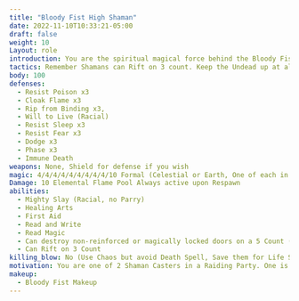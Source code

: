 ```yaml
---
title: "Bloody Fist High Shaman"
date: 2022-11-10T10:33:21-05:00
draft: false
weight: 10
Layout: role
introduction: You are the spiritual magical force behind the Bloody Fist’s mighty blades. You keep the ranks of the Bloody Fist moving without relenting. Your Earth Magic seals their wounds and gives them life, Your Celestial Magic smites your foes with elemental fury, Your Necromantic ways incite fear on the battlefield to break even the sternest of spirits. You don’t answer to anyone under the rank of Honor Guard but you move with your Raid Leader to preserve tactical advantage.
tactics: Remember Shamans can Rift on 3 count. Keep the Undead up at all costs because they are your only protection since the Scholars guild killed the Grunts. The NPCs may appear behind the players and start from outside the mod shack where they players entered to simulate being surrounded.
body: 100
defenses: 
  - Resist Poison x3
  - Cloak Flame x3
  - Rip from Binding x3, 
  - Will to Live (Racial)
  - Resist Sleep x3
  - Resist Fear x3
  - Dodge x3
  - Phase x3
  - Immune Death
weapons: None, Shield for defense if you wish
magic: 4/4/4/4/4/4/4/4/4/10 Formal (Celestial or Earth, One of each in Raiding Parties /w Raid Leader)
Damage: 10 Elemental Flame Pool Always active upon Respawn
abilities: 
  - Mighty Slay (Racial, no Parry)
  - Healing Arts
  - First Aid
  - Read and Write
  - Read Magic
  - Can destroy non-reinforced or magically locked doors on a 5 Count (1 I Shatter This Door....)
  - Can Rift on 3 Count
killing_blow: No (Use Chaos but avoid Death Spell, Save them for Life Spells to keep bloody Fist Alive)
motivation: You are one of 2 Shaman Casters in a Raiding Party. One is ALWAYS Celestial and the other Earth caster. Feel Free to use Necromancy to Harm/Taint Blood/Wither against the PCs, even raise dead on the ones who die during an encounter) to incite fear. Kidnap when you can if the person is of value.
makeup: 
  - Bloody Fist Makeup
---
```








